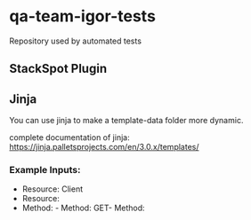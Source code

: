 # qa-team-igor-tests
Repository used by automated tests
## StackSpot Plugin

## Jinja

You can use jinja to make a template-data folder more dynamic.

complete documentation of jinja: https://jinja.palletsprojects.com/en/3.0.x/templates/

### Example Inputs:
- Resource: Client
- Resource: 
- Method: - Method: GET- Method: 